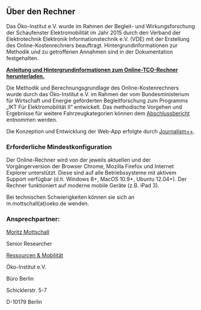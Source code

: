 ## Über den Rechner

Das Öko-Institut e.V. wurde im Rahmen der Begleit- und Wirkungsforschung der Schaufenster Elektromobilität im Jahr 2015 durch den Verband der Elektrotechnik Elektronik Informationstechnik e.V. (VDE) mit der Erstellung des Online-Kostenrechners beauftragt. Hintergrundinformationen zur Methodik und zu getroffenen Annahmen sind in der Dokumentation festgehalten. 

<a href="http://schaufenster-elektromobilitaet.org/media/media/documents/dokumente_der_begleit__und_wirkungsforschung/EP29_Online-Vergleichskostenrechner~1.pdf" target="_blank"><b>Anleitung und Hintergrundinformationen zum Online-TCO-Rechner herunterladen.</b></a>

Die Methodik und Berechnungsgrundlage des Online-Kostenrechners wurde durch das Öko-Institut e.V. im Rahmen der vom Bundesministerium für Wirtschaft und Energie geförderten Begleitforschung zum Programms „IKT Für Elektromobilität II“ entwickelt. Das methodische Vorgehen und Ergebnisse für weitere Fahrzeugkategorien können dem [Abschlussbericht](http://ikt-em.de/_media-/Gesamtbericht_Wirtschaftlichkeit_von_Elektromobilitaet.pdf) entnommen werden.

Die Konzeption und Entwicklung der Web-App erfolgte durch [Journalism++](http://www.jplusplus.org/de/).

### Erforderliche Mindestkonfiguration

Der Online-Rechner wird von der jeweils aktuellen und der Vorgängerversion der Browser Chrome, Mozilla Firefox und Internet Explorer unterstützt. Diese sind auf alle Betriebssysteme mit aktivem Support verfügbar (d.h. Windows 8+, MacOS 10.9+, Ubuntu 12.04+). Der Rechner funktioniert auf moderne mobile Geräte (z.B. iPad 3).

Bei technischen Schwierigkeiten können sie sich an m.mottschall(at)oeko.de wenden.

### Ansprechpartner:

[Moritz Mottschall](http://www.oeko.de/das-institut/team/bereich/Ressourcen%20und%20Mobilit%C3%A4t/moritz-mottschall/)

Senior Researcher

[Ressourcen & Mobilität](http://www.oeko.de/das-institut/institutsbereiche/ressourcen-mobilitaet/)

Öko-Institut e.V. 

Büro Berlin

Schicklerstr. 5-7

D-10179 Berlin